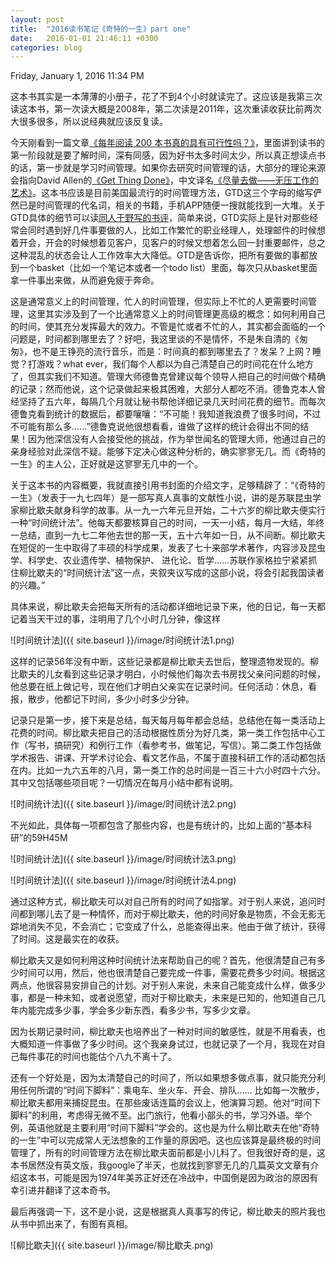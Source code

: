 ```yaml
---
layout: post
title:  "2016读书笔记《奇特的一生》part one"
date:   2016-01-01 21:46:11 +0300
categories: blog
---
```

Friday, January 1, 2016 11:34 PM

这本书其实是一本薄薄的小册子，花了不到4个小时就读完了。这应该是我第三次读这本书，第一次读大概是2008年，第二次读是2011年，这次重读收获比前两次大很多很多，所以说经典就应该反复读。

今天刚看到一篇文章[《每年阅读 200 本书真的具有可行性吗？》](http://dudu.zhihu.com/story/7681501?utm_campaign=in_app_share&utm_medium=Android&utm_source=weixin)，里面讲到读书的第一阶段就是要了解时间，深有同感，因为好书太多时间太少，所以真正想读点书的话，第一步就是学习时间管理。如果你去研究时间管理的话，大部分的理论来源会指向David Allen的[《Get Thing Done》](http://book.douban.com/subject/1316569/)，中文译名[《尽量去做——无压工作的艺术》](http://book.douban.com/subject/1085660/)。这本书应该是目前美国最流行的时间管理方法，GTD这三个字母的缩写俨然已是时间管理的代名词，相关的书籍，手机APP随便一搜就能找到一大堆。关于GTD具体的细节可以读[同人于野写的书评](http://book.douban.com/review/1930909/)，简单来说，GTD实际上是针对那些经常会同时遇到好几件事要做的人，比如工作繁忙的职业经理人，处理邮件的时候想着开会，开会的时候想着见客户，见客户的时候又想着怎么回一封重要邮件，总之这种混乱的状态会让人工作效率大大降低。GTD是告诉你，把所有要做的事都放到一个basket（比如一个笔记本或者一个todo list）里面，每次只从basket里面拿一件事出来做，从而避免疲于奔命。

这是通常意义上的时间管理，忙人的时间管理，但实际上不忙的人更需要时间管理，这里其实涉及到了一个比通常意义上的时间管理更高级的概念：如何利用自己的时间，使其充分发挥最大的效力。不管是忙或者不忙的人，其实都会面临的一个问题是，时间都到哪里去了？好吧，我这里谈的不是情怀，不是朱自清的《匆匆》，也不是王铮亮的流行音乐，而是：时间真的都到哪里去了？发呆？上网？睡觉？打游戏？what ever，我们每个人都以为自己清楚自己的时间花在什么地方了，但其实我们不知道。管理大师德鲁克曾建议每个领导人把自己的时间做个精确的记录；然而他说，这个记录做起来极其困难，大部分人都吃不消。德鲁克本人曾经坚持了五六年，每隔几个月就让秘书帮他详细记录几天时间花费的细节。而每次德鲁克看到统计的数据后，都要嚷嚷：“不可能！我知道我浪费了很多时间，不过不可能有那么多......”德鲁克说他很想看看，谁做了这样的统计会得出不同的结果！因为他深信没有人会接受他的挑战，作为举世闻名的管理大师，他通过自己的亲身经验对此深信不疑。能够下定决心做这种分析的，确实寥寥无几。而《奇特的一生》的主人公，正好就是这寥寥无几中的一个。

关于这本书的内容概要，我就直接引用书封面的介绍文字，足够精辟了：“《奇特的一生》（发表于一九七四年）是一部写真人真事的文献性小说，讲的是苏联昆虫学家柳比歇夫献身科学的故事。从一九一六年元旦开始，二十六岁的柳比歇夫便实行一种“时间统计法”。他每天都要核算自己的时间，一天一小结，每月一大结，年终一总结，直到一九七二年他去世的那一天，五十六年如一日，从不间断。柳比歇夫在短促的一生中取得了丰硕的科学成果，发表了七十来部学术著作，内容涉及昆虫学、科学史、农业遗传学、植物保护、 进化论、哲学......苏联作家格拉宁紧紧抓住柳比歇夫的“时间统计法”这一点，夹叙夹议写成的这部小说，将会引起我国读者的兴趣。”

具体来说，柳比歇夫会把每天所有的活动都详细地记录下来，他的日记，每一天都记着当天干过的事，注明用了几个小时几分钟，像这样

![时间统计法]({{ site.baseurl }}/image/时间统计法1.png)

这样的记录56年没有中断，这些记录都是柳比歇夫去世后，整理遗物发现的。柳比歇夫的儿女看到这些记录才明白，小时候他们每次去书房找父亲问问题的时候，他总要在纸上做记号，现在他们才明白父亲实在记录时间。任何活动：休息，看报，散步，他都记下时间，多少小时多少分钟。

记录只是第一步，接下来是总结，每天每月每年都会总结，总结他在每一类活动上花费的时间。柳比歇夫把自己的活动根据性质分为好几类，第一类工作包括中心工作（写书，搞研究）和例行工作（看参考书，做笔记，写信）。第二类工作包括做学术报告、讲课、开学术讨论会、看文艺作品，不属于直接科研工作的活动都包括在内。比如一九六五年的八月，第一类工作的总时间是一百三十六小时四十六分。其中又包括哪些项目呢？一切情况在每月小结中都有说明。

![时间统计法]({{ site.baseurl }}/image/时间统计法2.png)

不光如此，具体每一项都包含了那些内容，也是有统计的，比如上面的“基本科研”的59H45M

![时间统计法]({{ site.baseurl }}/image/时间统计法3.png)

![时间统计法]({{ site.baseurl }}/image/时间统计法4.png)

通过这种方式，柳比歇夫可以对自己所有的时间了如指掌。对于别人来说，追问时间都到哪儿去了是一种情怀，而对于柳比歇夫，他的时间好象是物质，不会无影无踪地消失不见，不会消亡；它变成了什么，总能查得出来。他由于做了统计，获得了时间。这是最实在的收获。

柳比歇夫又是如何利用这种时间统计法来帮助自己的呢？首先，他很清楚自己有多少时间可以用，然后，他也很清楚自己要完成一件事，需要花费多少时间。根据这两点，他很容易安排自己的计划。对于别人来说，未来自己能变成什么样，做多少事，都是一种未知，或者说愿望，而对于柳比歇夫，未来是已知的，他知道自己几年内能完成多少事，学会多少新东西，看多少书，写多少文章。

因为长期记录时间，柳比歇夫也培养出了一种对时间的敏感性，就是不用看表，也大概知道一件事做了多少时间。这个我亲身试过，也就记录了一个月，我现在对自己每件事花的时间也能估个八九不离十了。

还有一个好处是，因为太清楚自己的时间了，所以如果想多做点事，就只能充分利用任何所谓的“时间下脚料”：乘电车、坐火车、开会、排队...... 比如每一次散步，柳比歇夫都用来捕捉昆虫。在那些废话连篇的会议上，他演算习题。他对“时间下脚料”的利用，考虑得无微不至。出门旅行，他看小部头的书，学习外语。举个例，英语他就是主要利用“时间下脚料”学会的。这也是为什么柳比歇夫在他“奇特的一生”中可以完成常人无法想象的工作量的原因吧。这也应该算是最终极的时间管理了，所有的时间管理方法在柳比歇夫面前都是小儿科了。但我很好奇的是，这本书居然没有英文版，我google了半天，也就找到寥寥无几的几篇英文文章有介绍这本书，可能是因为1974年美苏正好还在冷战中，中国倒是因为政治的原因有幸引进并翻译了这本奇书。

最后再强调一下，这不是小说，这是根据真人真事写的传记，柳比歇夫的照片我也从书中抓出来了，有图有真相。

![柳比歇夫]({{ site.baseurl }}/image/柳比歇夫.png)
